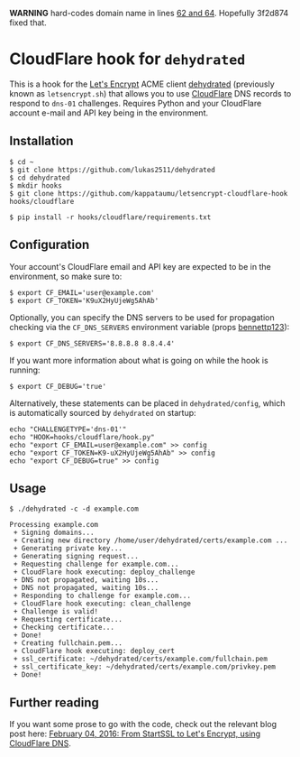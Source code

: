 **WARNING** hard-codes domain name in lines [62 and 64](https://github.com/bemigot/letsencrypt-cloudflare-hook/blob/f6a6f9e3e6fab82c300793f89048b99857d8fa88/hook.py#L62). Hopefully 3f2d874 fixed that.

# CloudFlare hook for `dehydrated`

This is a hook for the [Let's Encrypt](https://letsencrypt.org/) ACME client [dehydrated](https://github.com/lukas2511/dehydrated) (previously known as `letsencrypt.sh`) that allows you to use [CloudFlare](https://www.cloudflare.com/) DNS records to respond to `dns-01` challenges. Requires Python and your CloudFlare account e-mail and API key being in the environment.

## Installation

```
$ cd ~
$ git clone https://github.com/lukas2511/dehydrated
$ cd dehydrated
$ mkdir hooks
$ git clone https://github.com/kappataumu/letsencrypt-cloudflare-hook hooks/cloudflare

$ pip install -r hooks/cloudflare/requirements.txt
```

## Configuration

Your account's CloudFlare email and API key are expected to be in the environment, so make sure to:

```
$ export CF_EMAIL='user@example.com'
$ export CF_TOKEN='K9uX2HyUjeWg5AhAb'
```

Optionally, you can specify the DNS servers to be used for propagation checking via the `CF_DNS_SERVERS` environment variable (props [bennettp123](https://github.com/bennettp123)):

```
$ export CF_DNS_SERVERS='8.8.8.8 8.8.4.4'
```

If you want more information about what is going on while the hook is running:

```
$ export CF_DEBUG='true'
```

Alternatively, these statements can be placed in `dehydrated/config`, which is automatically sourced by `dehydrated` on startup:

```
echo "CHALLENGETYPE='dns-01'"
echo "HOOK=hooks/cloudflare/hook.py"
echo "export CF_EMAIL=user@example.com" >> config
echo "export CF_TOKEN=K9-uX2HyUjeWg5AhAb" >> config
echo "export CF_DEBUG=true" >> config
```


## Usage

```
$ ./dehydrated -c -d example.com

Processing example.com
 + Signing domains...
 + Creating new directory /home/user/dehydrated/certs/example.com ...
 + Generating private key...
 + Generating signing request...
 + Requesting challenge for example.com...
 + CloudFlare hook executing: deploy_challenge
 + DNS not propagated, waiting 10s...
 + DNS not propagated, waiting 10s...
 + Responding to challenge for example.com...
 + CloudFlare hook executing: clean_challenge
 + Challenge is valid!
 + Requesting certificate...
 + Checking certificate...
 + Done!
 + Creating fullchain.pem...
 + CloudFlare hook executing: deploy_cert
 + ssl_certificate: ~/dehydrated/certs/example.com/fullchain.pem
 + ssl_certificate_key: ~/dehydrated/certs/example.com/privkey.pem
 + Done!
```

## Further reading
If you want some prose to go with the code, check out the relevant blog post here: [February 04, 2016: From StartSSL to Let's Encrypt, using CloudFlare DNS](http://kappataumu.com/articles/letsencrypt-cloudflare-dns-01-hook.html).
